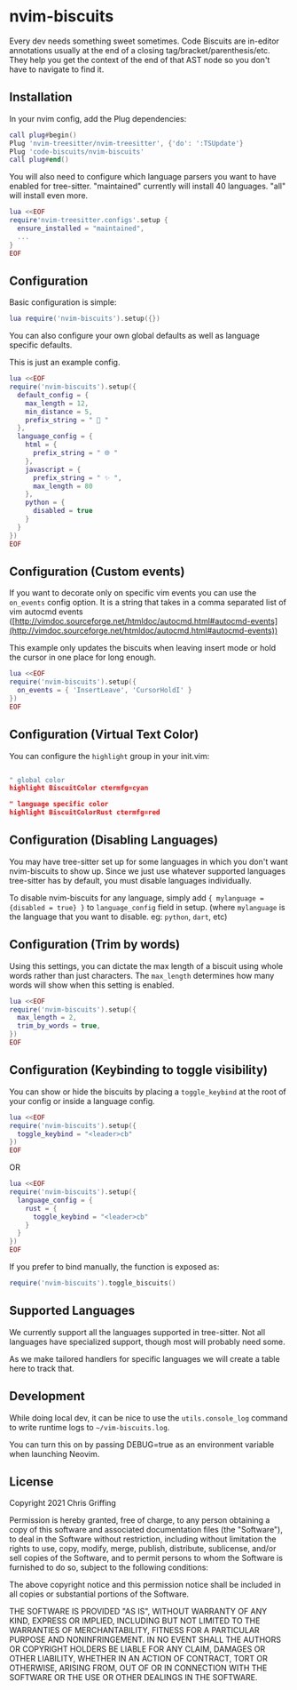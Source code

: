 # nvim-biscuits

Every dev needs something sweet sometimes. Code Biscuits are in-editor annotations usually at the end of a closing tag/bracket/parenthesis/etc. They help you get the context of the end of that AST node so you don't have to navigate to find it.

## Installation

In your nvim config, add the Plug dependencies:

```lua
call plug#begin()
Plug 'nvim-treesitter/nvim-treesitter', {'do': ':TSUpdate'}
Plug 'code-biscuits/nvim-biscuits'
call plug#end()
```

You will also need to configure which language parsers you want to have enabled for tree-sitter. "maintained" currently will install 40 languages. "all" will install even more.

```lua
lua <<EOF
require'nvim-treesitter.configs'.setup {
  ensure_installed = "maintained",
  ...
}
EOF
```

## Configuration

Basic configuration is simple:

```lua
lua require('nvim-biscuits').setup({})
```

You can also configure your own global defaults as well as language specific defaults.

This is just an example config.

```lua
lua <<EOF
require('nvim-biscuits').setup({
  default_config = {
    max_length = 12,
    min_distance = 5,
    prefix_string = " 📎 "
  },
  language_config = {
    html = {
      prefix_string = " 🌐 "
    },
    javascript = {
      prefix_string = " ✨ ",
      max_length = 80
    },
    python = {
      disabled = true
    }
  }
})
EOF
```

## Configuration (Custom events)

If you want to decorate only on specific vim events you can use the `on_events` config option. It is a string that takes in a comma separated list of vim autocmd events ([http://vimdoc.sourceforge.net/htmldoc/autocmd.html#autocmd-events](http://vimdoc.sourceforge.net/htmldoc/autocmd.html#autocmd-events))

This example only updates the biscuits when leaving insert mode or hold the cursor in one place for long enough.

```lua
lua <<EOF
require('nvim-biscuits').setup({
  on_events = { 'InsertLeave', 'CursorHoldI' }
})
EOF
```

## Configuration (Virtual Text Color)

You can configure the `highlight` group in your init.vim:

```lua

" global color
highlight BiscuitColor ctermfg=cyan

" language specific color
highlight BiscuitColorRust ctermfg=red

```

## Configuration (Disabling Languages)

You may have tree-sitter set up for some languages in which you don't want nvim-biscuits to show up. Since we just use whatever supported languages tree-sitter has by default, you must disable languages individually.

To disable nvim-biscuits for any language, simply add `{ mylanguage = {disabled = true} }` to `language_config` field in setup. (where `mylanguage` is the language that you want to disable. eg: `python`, `dart`, etc)

## Configuration (Trim by words)

Using this settings, you can dictate the max length of a biscuit using whole words rather than just characters. The `max_length` determines how many words will show when this setting is enabled.

```lua
lua <<EOF
require('nvim-biscuits').setup({
  max_length = 2,
  trim_by_words = true,
})
EOF
```

## Configuration (Keybinding to toggle visibility)

You can show or hide the biscuits by placing a `toggle_keybind` at the root of your config or inside a language config.

```lua
lua <<EOF
require('nvim-biscuits').setup({
  toggle_keybind = "<leader>cb"
})
EOF
```

OR

```lua
lua <<EOF
require('nvim-biscuits').setup({
  language_config = {
    rust = {
      toggle_keybind = "<leader>cb"
    }
  }
})
EOF
```

If you prefer to bind manually, the function is exposed as:
```lua
require('nvim-biscuits').toggle_biscuits()
```

## Supported Languages

We currently support all the languages supported in tree-sitter. Not all languages have specialized support, though most will probably need some.

As we make tailored handlers for specific languages we will create a table here to track that.

## Development

While doing local dev, it can be nice to use the `utils.console_log` command to write runtime logs to `~/vim-biscuits.log`.

You can turn this on by passing DEBUG=true as an environment variable when launching Neovim.

## License

Copyright 2021 Chris Griffing

Permission is hereby granted, free of charge, to any person obtaining a copy of this software and associated documentation files (the "Software"), to deal in the Software without restriction, including without limitation the rights to use, copy, modify, merge, publish, distribute, sublicense, and/or sell copies of the Software, and to permit persons to whom the Software is furnished to do so, subject to the following conditions:

The above copyright notice and this permission notice shall be included in all copies or substantial portions of the Software.

THE SOFTWARE IS PROVIDED "AS IS", WITHOUT WARRANTY OF ANY KIND, EXPRESS OR IMPLIED, INCLUDING BUT NOT LIMITED TO THE WARRANTIES OF MERCHANTABILITY, FITNESS FOR A PARTICULAR PURPOSE AND NONINFRINGEMENT. IN NO EVENT SHALL THE AUTHORS OR COPYRIGHT HOLDERS BE LIABLE FOR ANY CLAIM, DAMAGES OR OTHER LIABILITY, WHETHER IN AN ACTION OF CONTRACT, TORT OR OTHERWISE, ARISING FROM, OUT OF OR IN CONNECTION WITH THE SOFTWARE OR THE USE OR OTHER DEALINGS IN THE SOFTWARE.
